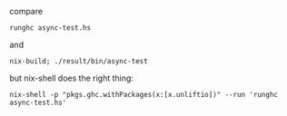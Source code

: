 compare

`runghc async-test.hs`

and

`nix-build; ./result/bin/async-test`

but nix-shell does the right thing:

`nix-shell -p "pkgs.ghc.withPackages(x:[x.unliftio])" --run 'runghc async-test.hs'`
